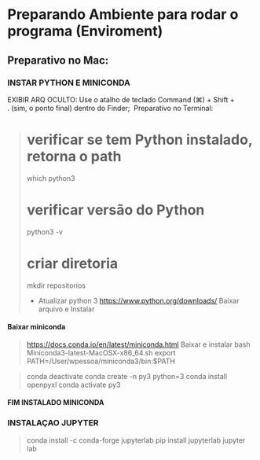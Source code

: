 # Preparando Ambiente para rodar o programa (Enviroment)

## Preparativo no Mac:
### INSTAR PYTHON E MINICONDA

EXIBIR ARQ OCULTO: Use o atalho de teclado Command (⌘) + Shift + . (sim, o ponto final) dentro do Finder; 
Preparativo no Terminal:
> # verificar se tem Python instalado, retorna o path 
> which python3
> # verificar versão do Python
> python3 -v
> # criar diretoria
> mkdir repositorios
> * Atualizar python 3
> https://www.python.org/downloads/
> Baixar arquivo e Instalar

#### Baixar miniconda
> https://docs.conda.io/en/latest/miniconda.html
> Baixar e instalar
> bash Miniconda3-latest-MacOSX-x86_64.sh
> export PATH=/User/wpessoa/miniconda3/bin:$PATH

> conda deactivate
> conda create -n py3 python=3
> conda install openpyxl
> conda activate py3

#### FIM INSTALADO MINICONDA

### INSTALAÇAO JUPYTER

> conda install -c conda-forge jupyterlab
> pip install jupyterlab
> jupyter lab

